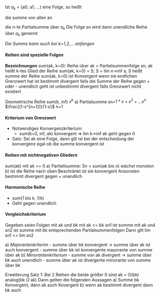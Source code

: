
Ist $a_k$ = (a0; a1; …) eine Folge, so heißt

die summe von allen an

die n-te Partialsumme über $a_k$ 
Die Folge sn wird dann unendliche Reihe über $a_k$ genennt

*Die Summe kann auch bei k=1,2,… anfangen*

#### Reihen sind spezielle Folgen
__Bezeichnungen__
	sum(ak, k=0): Reihe über ak = Partielsummenfolge sn; ak heißt k-tes Glied der Reihe
	sum(ak, k=0) = S; S = lim n->inf a, S heißt summe der Reihe
	sum(ak, k=0) ist Konvergent wenn sie endlichen Grenzwert hat
							ist bestimmt divergent falls die Summe der Reihe gegen + oder - unendlich geht
							ist unbestimmt divergent falls Grenzwert nicht existiert


Geometrische Reihe
sum(k, inf) $x^k$ 
a) Partialsumme sn=$1*x+x^2+…x^n$ 
		$\frac{(1-x^{n+1})}{1-x}$
		n+1



#### Kriterium von Grenzwert
- Notwendiges Konvergenzkriterium:
	- sum(k=0, inf, ak) konvergent => lim k->inf ak geht gegen 0
- Satz: Sei ak eine Folge, dann gilt ist bei der entscheidung der konvergenz egal ob die summe konvergent ist


#### Reihen mit nichtnegativen Gliedern
sum(ak) mit ak >= 0
a) Partiellsumme: Sn = sum(ak bis n) wächst monoton
b) Ist die Reihe nach oben Beschränkt ist sie konvergent
	Ansonsten bestimmt divergent gegen + unendlich


#### Harmonische Reihe
- sum(1 bis k,  1/k)
- Geht gegen unendlich


#### Vergleichskriterium
Gegeben seien Folgen mit ak und bk mit ak <= bk
sn1 ist summe mit ak und sn2 ist summe mit bk
entsprechenden Partialsummenfolgen
Dann gilt lim sn1 <= lim sn2

a) *Majorantenkriterim*
	- summe über bk konvergent -> summe über ak ist auch konvergent
	- summe über bk ist konvergente mayorante von summe über ak
b) *Minorantenkriterium*
	- summe von ak divergent -> summe über bk auch unendlich
	- summe über ak ist divergente minorante von summe über bk

Erweiterung
	Satz 1:
		Bei 2 Reihen die beide größer 0 sind
		ak = O(bk)      analog(bk $\Omega$ ak)
		Dann  gelten die folgenden Aussagen
		a) Summe bk Konvergent, dann ak auch Kovergent
		b) wenn ak bestimmt divergent dann bk auch